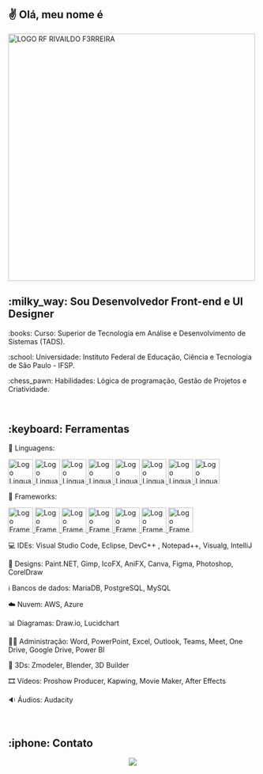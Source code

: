 <h2>
✌️ Olá, meu nome é
</h2>

<p>
<a href="https://github.com/F3RREIRA">
<img alt="LOGO RF RIVAILDO F3RREIRA" title="rivaildo ferreira" src="https://github.com/F3RREIRA/Portifolio/blob/main/github/logo.png" width="500px" align="center"/>
</p>
</a>

<h2>:milky_way: Sou Desenvolvedor Front-end e UI Designer</h2>

<p>:books: Curso: Superior de Tecnologia em Análise e Desenvolvimento de Sistemas (TADS).</p>

<p>:school: Universidade: Instituto Federal de Educação, Ciência e Tecnologia de São Paulo - IFSP.</p>
  
<p>:chess_pawn: Habilidades: Lógica de programação, Gestão de Projetos e Criatividade.</p>

<br>
<h2>:keyboard: Ferramentas</h2>

:symbols: Linguagens: 
<p>
<a href="https://developer.mozilla.org/pt-BR/docs/Learn/Getting_started_with_the_web/HTML_basics">
<img alt="Logo Linguagem HTML" title="HTML" src="https://github.com/F3RREIRA/Github/blob/main/LogoHTML.png" height="50px"/>
</a>
<a href="https://developer.mozilla.org/pt-BR/docs/Learn/CSS/First_steps/What_is_CSS">
<img alt="Logo Linguagem CSS" title="CSS" src="https://github.com/F3RREIRA/Github/blob/main/LogoCSS.png" height="50px"/>
</a>
<a href="https://developer.mozilla.org/pt-BR/docs/Learn/JavaScript/First_steps/What_is_JavaScript">
<img alt="Logo Linguagem Javascript" title="Javascript" src="https://github.com/F3RREIRA/Github/blob/main/LogoJavascript1.png" height="50px"/>
</a>
<a href="https://www.devmedia.com.br/introducao-ao-typescript/36729">
<img alt="Logo Linguagem Typescript" title="Typescript" src="https://github.com/F3RREIRA/Github/blob/main/LogoTypescript.png" height="50px"/>
</a>
<a href="https://www.devmedia.com.br/historia-do-c-c/24029#:~:text=A%20linguagem%20C%20%C3%A9%20o,a%20evolu%C3%A7%C3%A3o%20da%20linguagem%20B.">
<img alt="Logo Linguagem C" title="C" src="https://github.com/F3RREIRA/Github/blob/main/LogoC.png" height="50px"/>
</a>
<a href="https://www.java.com/pt-BR/download/help/whatis_java.html">
<img alt="Logo Linguagem Java" title="Java" src="https://github.com/F3RREIRA/Github/blob/main/LogoJava.png" height="50px"/>
</a>
<a href="https://www.php.net/manual/pt_BR/intro-whatis.php">
<img alt="Logo Linguagem PHP" title="PHP" src="https://github.com/F3RREIRA/Github/blob/main/LogoPHP.png" height="50px"/>
</a>
<a href="https://www.devmedia.com.br/python-tutorial/33274#:~:text=Python%20%C3%A9%20uma%20linguagem%20de,C%2B%2B%2C%20Java%20e%20C%23.">
<img alt="Logo Linguagem Python" title="Python" src="https://github.com/F3RREIRA/Github/blob/main/LogoPython.png" height="50px"/>
</a>
</p>

:bookmark_tabs: Frameworks:
<p>
<a href="https://www.devmedia.com.br/guia/bootstrap/38150#:~:text=Introdu%C3%A7%C3%A3o,aos%20diferentes%20tamanhos%20de%20tela.">
<img alt="Logo Framework Bootstrap" title="Bootstrap" src="https://github.com/F3RREIRA/Github/blob/main/LogoBootstrap.png" height="50px"/>
</a>
<a href="https://nodejs.org/pt-br/about/">
<img alt="Logo Framework Node.js" title="Node.js" src="https://github.com/F3RREIRA/Github/blob/main/LogoNodeJS.png" height="50px"/>
</a>
<a href="https://nextjs.org/learn/foundations/about-nextjs/what-is-nextjs">
<img alt="Logo Framework Next.js" title="Next.js" src="https://github.com/F3RREIRA/Github/blob/main/LogoNextJS.png" height="50px"/>
</a>
<a href="https://www.alura.com.br/artigos/react-native?gclid=CjwKCAjw-L-ZBhB4EiwA76YzOTjUlfDmpDTqrYXmxNmMI9Cr9qQcYhyoe1PNoh1ZDILMLtGfgm5z0BoCCYAQAvD_BwE">
<img alt="Logo Framework React Native" title="React Native" src="https://github.com/F3RREIRA/Github/blob/main/LogoReactNative.png" height="50px"/>
</a>
<a href="https://pt-br.reactjs.org/tutorial/tutorial.html#what-is-react">
<img alt="Logo Framework React" title="React" src="https://github.com/F3RREIRA/Github/blob/main/LogoReact.png" height="50px"/>
</a>
<a href="https://blog.betrybe.com/framework-de-programacao/spring-boot-tudo-sobre/#1">
<img alt="Logo Framework Spring Boot" title="Spring Boot" src="https://github.com/F3RREIRA/Github/blob/main/LogoSpring.png" height="50px"/>
</a>
<a href="https://developer.mozilla.org/pt-BR/docs/Learn/Server-side/Django/Introduction#o_que_%C3%A9_django">
<img alt="Logo Framework Django" title="Django" src="https://github.com/F3RREIRA/Github/blob/main/LogoDjango.png" height="50px"/>
</a>
</p>

:computer: IDEs: 
Visual Studio Code, Eclipse, DevC++ , Notepad++, Visualg, IntelliJ

:art: Designs:
Paint.NET, Gimp, IcoFX, AniFX, Canva, Figma, Photoshop, CorelDraw

:information_source: Bancos de dados:
MariaDB, PostgreSQL, MySQL

:cloud: Nuvem:
AWS, Azure

:bar_chart: Diagramas:
Draw.io, Lucidchart

:man_office_worker: Administração:
Word, PowerPoint, Excel, Outlook, Teams, Meet, One Drive, Google Drive, Power BI

:moyai: 3Ds:
Zmodeler, Blender, 3D Builder

:film_strip: Vídeos:
Proshow Producer, Kapwing, Movie Maker, After Effects

:sound: Áudios:
Audacity

<br>
<h2> :iphone: Contato</h2> 

<p align="center">
<a href="https://www.linkedin.com/in/rivaildoferreira" alt="Linkedin"> 
<img src="https://img.shields.io/badge/LinkedIn-0077B5?style=for-the-badge&logo=linkedin&logoColor=white&link=https://www.linkedin.com/in/rivaildoferreira"/> 
</a>

<!--<a href="https://www.linkedin.com/in/rivaildoferreira" alt="Hotmail"> 
<img src="https://img.shields.io/badge/LinkedIn-0077B5?style=for-the-badge&logo=hotmail&logoColor=white&link=https://www.linkedin.com/in/rivaildoferreira"/>
</a>

<a href="https://www.linkedin.com/in/rivaildoferreira" alt="Gmail"> 
<img src="https://img.shields.io/badge/LinkedIn-0077B5?style=for-the-badge&logo=gmail&logoColor=white&link=https://www.linkedin.com/in/rivaildoferreira"/>
</a>-->

</p>
</h3>
